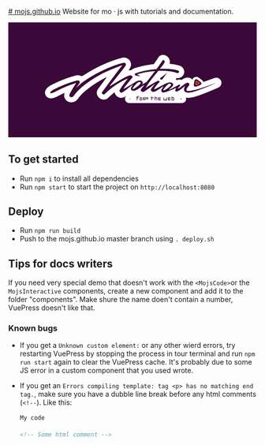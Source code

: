 [# mojs.github.io](mojs.github.io/)
Website for mo · js with tutorials and documentation.

![mo · js](logo.png "mo · js")

## To get started
* Run `npm i` to install all dependencies
* Run `npm start` to start the project on `http://localhost:8080`

## Deploy
* Run `npm run build`
* Push to the mojs.github.io master branch using `. deploy.sh`

## Tips for docs writers
If you need very special demo that doesn't work with the `<MojsCode>`or the `MojsInteractive` components, create a new component and add it to the folder "components". Make shure the name doen't contain a number, VuePress doesn't like that.

### Known bugs
* If you get a `Unknown custom element:` or any other wierd errors, try restarting VuePress by stopping the process in tour terminal and run `npm run start` again to clear the VuePress cache. It's probably due to some JS error in a custom component that you used wrote.

* If you get an `Errors compiling template: tag <p> has no matching end tag.`, make sure you have a dubble line break before any html comments (`<!--`). Like this:

  ```md
  My code

  <!-- Some html comment -->
  ```
